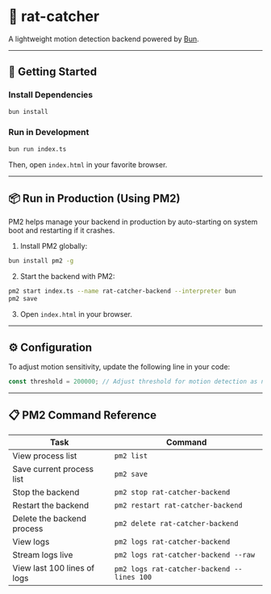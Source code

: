 # 🐀 rat-catcher

A lightweight motion detection backend powered by [Bun](https://bun.sh).

---

## 🚀 Getting Started

### Install Dependencies

```bash
bun install
```

### Run in Development

```bash
bun run index.ts
```

Then, open `index.html` in your favorite browser.

---

## 📦 Run in Production (Using PM2)

PM2 helps manage your backend in production by auto-starting on system boot and restarting if it crashes.

1. Install PM2 globally:

```bash
bun install pm2 -g
```

2. Start the backend with PM2:

```bash
pm2 start index.ts --name rat-catcher-backend --interpreter bun
pm2 save
```

3. Open `index.html` in your browser.

---

## ⚙️ Configuration

To adjust motion sensitivity, update the following line in your code:

```ts
const threshold = 200000; // Adjust threshold for motion detection as needed
```

---

## 📋 PM2 Command Reference

| Task | Command |
|------|---------|
| View process list | `pm2 list` |
| Save current process list | `pm2 save` |
| Stop the backend | `pm2 stop rat-catcher-backend` |
| Restart the backend | `pm2 restart rat-catcher-backend` |
| Delete the backend process | `pm2 delete rat-catcher-backend` |
| View logs | `pm2 logs rat-catcher-backend` |
| Stream logs live | `pm2 logs rat-catcher-backend --raw` |
| View last 100 lines of logs | `pm2 logs rat-catcher-backend --lines 100` |
